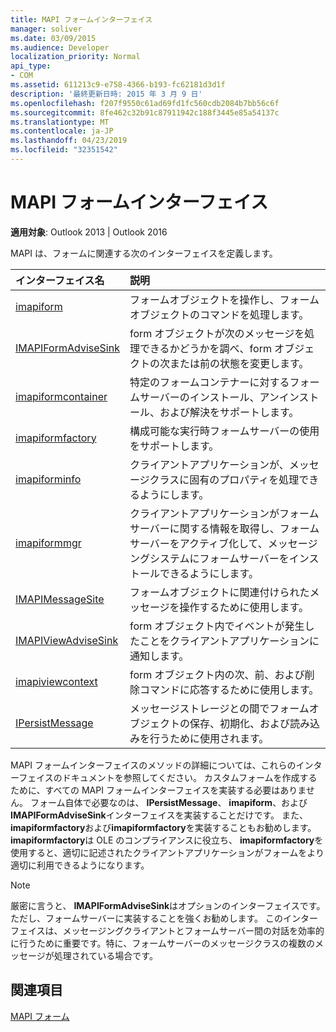 ```yaml
---
title: MAPI フォームインターフェイス
manager: soliver
ms.date: 03/09/2015
ms.audience: Developer
localization_priority: Normal
api_type:
- COM
ms.assetid: 611213c9-e758-4366-b193-fc62181d3d1f
description: '最終更新日時: 2015 年 3 月 9 日'
ms.openlocfilehash: f207f9550c61ad69fd1fc560cdb2084b7bb56c6f
ms.sourcegitcommit: 8fe462c32b91c87911942c188f3445e85a54137c
ms.translationtype: MT
ms.contentlocale: ja-JP
ms.lasthandoff: 04/23/2019
ms.locfileid: "32351542"
---
```

# <a name="mapi-form-interfaces"></a>MAPI フォームインターフェイス

  
  
**適用対象**: Outlook 2013 | Outlook 2016 
  
MAPI は、フォームに関連する次のインターフェイスを定義します。
  
|**インターフェイス名**|**説明**|
|:-----|:-----|
|[imapiform](imapiformiunknown.md) <br/> |フォームオブジェクトを操作し、フォームオブジェクトのコマンドを処理します。  <br/> |
|[IMAPIFormAdviseSink](imapiformadvisesinkiunknown.md) <br/> |form オブジェクトが次のメッセージを処理できるかどうかを調べ、form オブジェクトの次または前の状態を変更します。  <br/> |
|[imapiformcontainer](imapiformcontaineriunknown.md) <br/> |特定のフォームコンテナーに対するフォームサーバーのインストール、アンインストール、および解決をサポートします。  <br/> |
|[imapiformfactory](imapiformfactoryiunknown.md) <br/> |構成可能な実行時フォームサーバーの使用をサポートします。  <br/> |
|[imapiforminfo](imapiforminfoimapiprop.md) <br/> |クライアントアプリケーションが、メッセージクラスに固有のプロパティを処理できるようにします。  <br/> |
|[imapiformmgr](imapiformmgriunknown.md) <br/> |クライアントアプリケーションがフォームサーバーに関する情報を取得し、フォームサーバーをアクティブ化して、メッセージングシステムにフォームサーバーをインストールできるようにします。  <br/> |
|[IMAPIMessageSite](imapimessagesiteiunknown.md) <br/> |フォームオブジェクトに関連付けられたメッセージを操作するために使用します。  <br/> |
|[IMAPIViewAdviseSink](imapiviewadvisesinkiunknown.md) <br/> |form オブジェクト内でイベントが発生したことをクライアントアプリケーションに通知します。  <br/> |
|[imapiviewcontext](imapiviewcontextiunknown.md) <br/> |form オブジェクト内の次、前、および削除コマンドに応答するために使用します。  <br/> |
|[IPersistMessage](ipersistmessageiunknown.md) <br/> |メッセージストレージとの間でフォームオブジェクトの保存、初期化、および読み込みを行うために使用されます。  <br/> |
   
MAPI フォームインターフェイスのメソッドの詳細については、これらのインターフェイスのドキュメントを参照してください。 カスタムフォームを作成するために、すべての MAPI フォームインターフェイスを実装する必要はありません。 フォーム自体で必要なのは、 **IPersistMessage**、 **imapiform**、および**IMAPIFormAdviseSink**インターフェイスを実装することだけです。 また、 **imapiformfactory**および**imapiformfactory**を実装することもお勧めします。 **imapiformfactory**は OLE のコンプライアンスに役立ち、 **imapiformfactory**を使用すると、適切に記述されたクライアントアプリケーションがフォームをより適切に利用できるようになります。 
  
> [!NOTE]
> 厳密に言うと、 **IMAPIFormAdviseSink**はオプションのインターフェイスです。 ただし、フォームサーバーに実装することを強くお勧めします。 このインターフェイスは、メッセージングクライアントとフォームサーバー間の対話を効率的に行うために重要です。特に、フォームサーバーのメッセージクラスの複数のメッセージが処理されている場合です。 
  
## <a name="see-also"></a>関連項目



[MAPI フォーム](mapi-forms.md)

